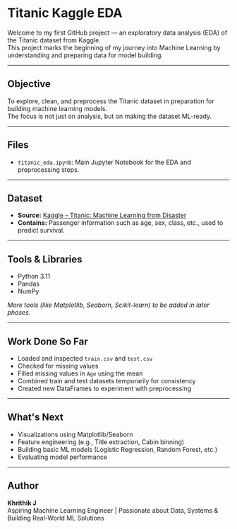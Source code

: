 # Titanic Kaggle EDA

Welcome to my first GitHub project — an exploratory data analysis (EDA) of the Titanic dataset from Kaggle.  
This project marks the beginning of my journey into Machine Learning by understanding and preparing data for model building.

---

## Objective

To explore, clean, and preprocess the Titanic dataset in preparation for building machine learning models.  
The focus is not just on analysis, but on making the dataset ML-ready.

---

## Files

- `titanic_eda.ipynb`: Main Jupyter Notebook for the EDA and preprocessing steps.

---

## Dataset

- **Source:** [Kaggle – Titanic: Machine Learning from Disaster](https://www.kaggle.com/competitions/titanic)
- **Contains:** Passenger information such as age, sex, class, etc., used to predict survival.

---

## Tools & Libraries

- Python 3.11
- Pandas
- NumPy

*More tools (like Matplotlib, Seaborn, Scikit-learn) to be added in later phases.*

---

## Work Done So Far

- Loaded and inspected `train.csv` and `test.csv`
- Checked for missing values
- Filled missing values in `Age` using the mean
- Combined train and test datasets temporarily for consistency
- Created new DataFrames to experiment with preprocessing

---

## What's Next

- Visualizations using Matplotlib/Seaborn
- Feature engineering (e.g., Title extraction, Cabin binning)
- Building basic ML models (Logistic Regression, Random Forest, etc.)
- Evaluating model performance

---

## Author

**Khrithik J**  
Aspiring Machine Learning Engineer | Passionate about Data, Systems & Building Real-World ML Solutions

